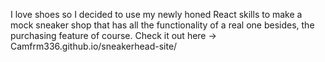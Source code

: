 I love shoes so I decided to use my newly honed React skills to make a mock sneaker shop that has all the functionality of a real one besides, the purchasing feature of course.
Check it out here -> Camfrm336.github.io/sneakerhead-site/

